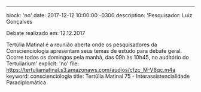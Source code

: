 ---
block: 'no'
date: 2017-12-12 10:00:00 -0300
description: 'Pesquisador: Luiz Gonçalves

  Debate realizado em:  12.12.2017


  Tertúlia Matinal é a reunião aberta onde os pesquisadores da Conscienciologia apresentam
  seus temas de estudo para debate geral. Ocorre todos os domingos pela manhã, das
  09h às 10h45, no auditório do Tertuliarium'
explicit: 'no'
file: https://tertuliamatinal.s3.amazonaws.com/audios/cfzc_M-V8qc.m4a
keyword: conscienciologia
title: Tertúlia Matinal 75 - Interassistencialidade Paradiplomática
